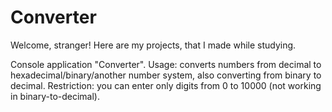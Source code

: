 # Converter
Welcome, stranger! 
Here are my projects, that I made while studying.

Console application "Converter".
Usage: converts numbers from decimal to hexadecimal/binary/another number system, also converting from binary to decimal. 
Restriction: you can enter only digits from 0 to 10000 (not working in binary-to-decimal).
